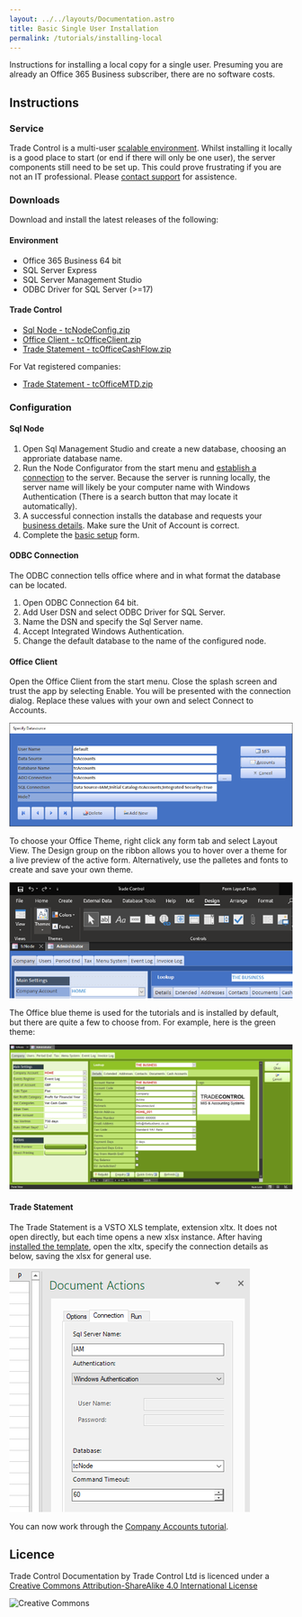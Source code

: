 ```yaml
---
layout: ../../layouts/Documentation.astro
title: Basic Single User Installation
permalink: /tutorials/installing-local
---
```


Instructions for installing a local copy for a single user. Presuming you are already an Office 365 Business subscriber, there are no software costs.

## Instructions

### Service

Trade Control is a multi-user [scalable environment](#scalable-solution). Whilst installing it locally is a good place to start (or end if there will only be one user), the server components still need to be set up. This could prove frustrating if you are not an IT professional. Please [contact support](/contact) for assistence.

### Downloads

Download and install the latest releases of the following:

#### Environment

- Office 365 Business 64 bit
- SQL Server Express
- SQL Server Management Studio
- ODBC Driver for SQL Server (>=17)

#### Trade Control

- [Sql Node - tcNodeConfig.zip](https://github.com/tradecontrol/sqlnode/releases)
- [Office Client - tcOfficeClient.zip](https://github.com/tradecontrol/office/releases)
- [Trade Statement - tcOfficeCashFlow.zip](https://github.com/tradecontrol/office/releases)

For Vat registered companies:

- [Trade Statement - tcOfficeMTD.zip](https://github.com/tradecontrol/office/releases)

### Configuration

#### Sql Node

1. Open Sql Management Studio and create a new database, choosing an approriate database name.
2. Run the Node Configurator from the start menu and [establish a connection](./installing-sqlnode#connection) to the server. Because the server is running locally, the server name will likely be your computer name with Windows Authentication (There is a search button that may locate it automatically).
3. A successful connection installs the database and requests your [business details](./installing-sqlnode#business-details). Make sure the Unit of Account is correct.
4. Complete the [basic setup](./installing-sqlnode#basic-setup) form.  

#### ODBC Connection

The ODBC connection tells office where and in what format the database can be located.

1. Open ODBC Connection 64 bit.
2. Add User DSN and select ODBC Driver for SQL Server.
3. Name the DSN and specify the Sql Server name.
4. Accept Integrated Windows Authentication.
5. Change the default database to the name of the configured node.

#### Office Client

Open the Office Client from the start menu. Close the splash screen and trust the app by selecting Enable. You will be presented with the connection dialog. Replace these values with your own and select Connect to Accounts.

![ODBC Connection](/images/accounts_connection.png)

To choose your Office Theme, right click any form tab and select Layout View. The Design group on the ribbon allows you to hover over a theme for a live preview of the active form. Alternatively, use the palletes and fonts to create and save your own theme.  

![Office Theme](/images/accounts_theme_selection.png)

The Office blue theme is used for the tutorials and is installed by default, but there are quite a few to choose from. For example, here is the green theme:

![Green Theme](/images/accounts_theme_green.png)

#### Trade Statement

The Trade Statement is a VSTO XLS template, extension xltx. It does not open directly, but each time opens a new xlsx instance. After having [installed the template](./installing-vsto), open the xltx, specify the connection details as below, saving the xlsx for general use.

![Action Pane](/images/accounts_action_pane.png) 

You can now work through the [Company Accounts tutorial](./cash-book).

## Licence

Trade Control Documentation by Trade Control Ltd is licenced under a [Creative Commons Attribution-ShareAlike 4.0 International License](http://creativecommons.org/licenses/by-sa/4.0/) 

![Creative Commons](https://i.creativecommons.org/l/by-sa/4.0/88x31.png) 




